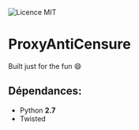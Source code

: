 ![Licence MIT](https://img.shields.io/badge/license-MIT-green.svg)

# ProxyAntiCensure

Built just for the fun :smile:

## Dépendances:

* Python __2.7__
* Twisted
